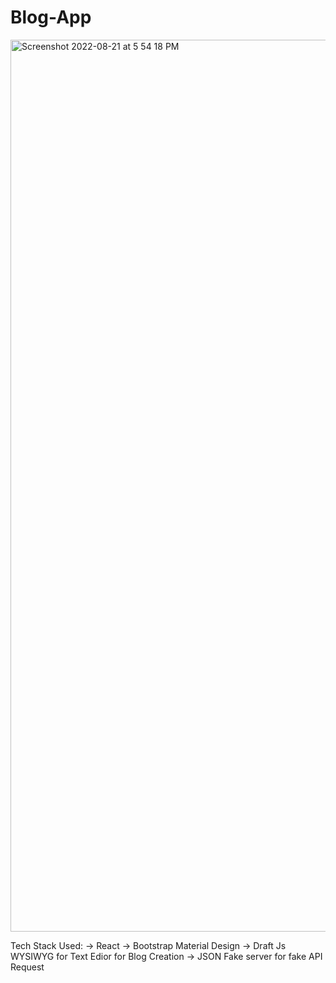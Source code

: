 # Blog-App
<img width="1427" alt="Screenshot 2022-08-21 at 5 54 18 PM" src="https://user-images.githubusercontent.com/76959234/185790764-6ee21003-579b-41ea-b743-ad472a8bbb63.png">

Tech Stack Used:
 -> React
 -> Bootstrap Material Design
 -> Draft Js WYSIWYG for Text Edior for Blog Creation
 -> JSON Fake server for fake API Request
 
